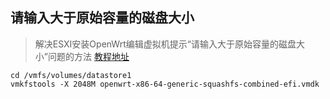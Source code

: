 ## 请输入大于原始容量的磁盘大小
> 解决ESXI安装OpenWrt编辑虚拟机提示“请输入大于原始容量的磁盘大小”问题的方法
> [教程地址](https://wp.gxnas.com/10122.html)

```shell
cd /vmfs/volumes/datastore1
vmkfstools -X 2048M openwrt-x86-64-generic-squashfs-combined-efi.vmdk
```
